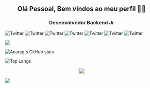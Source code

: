 <h2 align="center">Olá Pessoal, Bem vindos ao meu perfil 👋😀</h2>

<h3 align="center">Desenvolvedor Backend Jr </h3>

![Twitter](https://img.shields.io/twitter/url?color=%23007396&label=Java&logo=Java&logoColor=%23007396&style=flat-square&url=https%3A%2F%2Fsimpleicons.org%2Ficons%2Fjava.svg)    ![Twitter](https://img.shields.io/twitter/url?color=%23E34F26&label=Html5&logo=HTML5&logoColor=%23E34F26&style=flat-square&url=https%3A%2F%2Fsimpleicons.org%2Ficons%2Fhtml5.svg)    ![Twitter](https://img.shields.io/twitter/url?color=%231572B6&label=Css3&logo=CSS3&logoColor=%231572B6&style=flat-square&url=https%3A%2F%2Fsimpleicons.org%2Ficons%2Fcss3.svg)    ![Twitter](https://img.shields.io/twitter/url?color=%23F7DF1E&label=JavaScript&logo=JavaScript&logoColor=%23F7DF1E&style=flat-square&url=https%3A%2F%2Fsimpleicons.org%2Ficons%2Fjavascript.svg)    ![Twitter](https://img.shields.io/twitter/url?color=%23777BB4&label=PHP&logo=PHP&logoColor=%23777BB4&style=flat-square&url=https%3A%2F%2Fsimpleicons.org%2Ficons%2Fphp.svg)    ![Twitter](https://img.shields.io/twitter/url?color=%23DD0031&label=Angular&logo=Angular&logoColor=%23DD0031&style=flat-square&url=https%3A%2F%2Fsimpleicons.org%2Ficons%2Fangular.svg)    ![Twitter](https://img.shields.io/twitter/url?color=%23239120&label=C%23&logo=C%20Sharp&logoColor=%23239120&style=flat-square&url=https%3A%2F%2Fsimpleicons.org%2Ficons%2Fcsharp.svg)

![](https://komarev.com/ghpvc/?username=LucasCicero)

![Anurag's GitHub stats](https://github-readme-stats.vercel.app/api?username=LucasCicero&show_icons=true&theme=dark)

![Top Langs](https://github-readme-stats.vercel.app/api/top-langs/?username=LucasCicero&layout=compact&theme=dark)

<p align="center">
  <a href="https://www.linkedin.com/in/lucas-cicero"><img src="https://cdn.jsdelivr.net/npm/simple-icons@3.0.1/icons/linkedin.svg" alt="Perfil Linkedin" height="20" width="20"/></a>
</p>

![](https://hit.yhype.me/github/profile?user_id=76116734)
<!--
**LucasCicero/LucasCicero** is a ✨ _special_ ✨ repository because its `README.md` (this file) appears on your GitHub profile.

Here are some ideas to get you started:

- 🔭 I’m currently working on ...
- 🌱 I’m currently learning ...
- 👯 I’m looking to collaborate on ...
- 🤔 I’m looking for help with ...
- 💬 Ask me about ...
- 📫 How to reach me: ...
- 😄 Pronouns: ...
- ⚡ Fun fact: ...
-->
